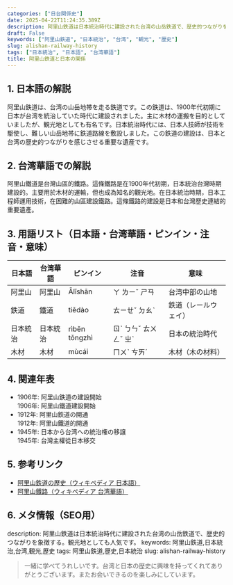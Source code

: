 ```yaml
---
categories: ["日台関係史"]
date: 2025-04-22T11:24:35.389Z
description: 阿里山鉄道は日本統治時代に建設された台湾の山岳鉄道で、歴史的つながりを象徴する。観光地としても人気です。
draft: False
keywords: ["阿里山鉄道", "日本統治", "台湾", "観光", "歴史"]
slug: alishan-railway-history
tags: ["日本統治", "日本語", "台湾華語"]
title: 阿里山鉄道と日本の関係
---
```




## 1. 日本語の解説
阿里山鉄道は、台湾の山岳地帯を走る鉄道です。この鉄道は、1900年代初期に日本が台湾を統治していた時代に建設されました。主に木材の運搬を目的としていましたが、観光地としても有名です。日本統治時代には、日本人技師が技術を駆使し、難しい山岳地帯に鉄道路線を敷設しました。この鉄道の建設は、日本と台湾の歴史的つながりを感じさせる重要な遺産です。

## 2. 台湾華語での解説
阿里山鐵道是台灣山區的鐵路。這條鐵路是在1900年代初期，日本統治台灣時期建設的。主要用於木材的運輸，但也成為知名的觀光地。在日本統治時期，日本工程師運用技術，在困難的山區建設鐵路。這條鐵路的建設是日本和台灣歷史連結的重要遺產。

## 3. 用語リスト（日本語・台湾華語・ピンイン・注音・意味）

| 日本語   | 台湾華語     | ピンイン  | 注音    | 意味                |
|----------|-------------|----------|--------|--------------------|
| 阿里山   | 阿里山     | Ālǐshān   | ㄚ ㄌㄧˇ ㄕㄢ | 台湾中部の山地       |
| 鉄道     | 鐵道       | tiědào   | ㄊㄧㄝˇ ㄉㄠˋ | 鉄道（レールウェイ）|
| 日本統治 | 日本統治   | rìběn tǒngzhì | ㄖˋ ㄅㄣˇ ㄊㄨㄥˇ ㄓˋ | 日本の統治時代     |
| 木材     | 木材       | mùcái    | ㄇㄨˋ ㄘㄞˊ | 木材（木の材料）    |

## 4. 関連年表

- 1906年: 阿里山鉄道の建設開始  
  1906年: 阿里山鐵道建設開始
- 1912年: 阿里山鉄道の開通  
  1912年: 阿里山鐵道的開通
- 1945年: 日本から台湾への統治権の移譲  
  1945年: 台灣主權從日本移交

## 5. 参考リンク

- [阿里山鉄道の歴史（ウィキペディア 日本語）](https://ja.wikipedia.org/wiki/阿里山森林鉄路)
- [阿里山鐵路（ウィキペディア 台湾華語）](https://zh.wikipedia.org/zh-tw/阿里山森林鐵路)

## 6. メタ情報（SEO用）

description: 阿里山鉄道は日本統治時代に建設された台湾の山岳鉄道で、歴史的つながりを象徴する。観光地としても人気です。
keywords: 阿里山鉄道,日本統治,台湾,観光,歴史
tags: 阿里山鉄道,歴史,日本統治
slug: alishan-railway-history

> 一緒に学べてうれしいです。台湾と日本の歴史に興味を持ってくれてありがとうございます。またお会いできるのを楽しみにしています。